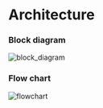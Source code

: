 # Architecture

### Block diagram
![block_diagram](https://user-images.githubusercontent.com/70939522/168444709-a7700298-cd24-46c6-be2e-fe828fa9bec2.png)


### Flow chart
![flowchart](https://user-images.githubusercontent.com/70939522/168444713-3777d63c-e01f-4832-a1ee-6af23d53f011.png)
